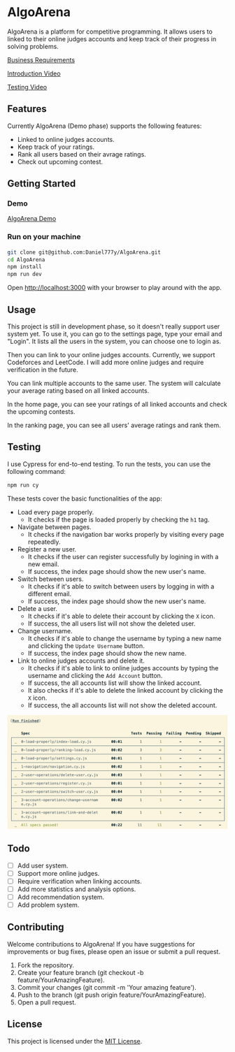 # AlgoArena

AlgoArena is a platform for competitive programming. It allows users to linked to their online judges accounts and keep track of their progress in solving problems.

[Business Requirements](https://github.com/Daniel777y/AlgoArena/blob/main/AlgoArenaBR.md)

[Introduction Video](https://youtu.be/PWTKe6VONuU)

[Testing Video](https://youtu.be/urelTN-QfE8)

## Features

Currently AlgoArena (Demo phase) supports the following features:

* Linked to online judges accounts.
* Keep track of your ratings.
* Rank all users based on their avrage ratings.
* Check out upcoming contest.

## Getting Started

### Demo

[AlgoArena Demo](https://algoarena-4df43.web.app/index)

### Run on your machine

```bash
git clone git@github.com:Daniel777y/AlgoArena.git
cd AlgoArena
npm install
npm run dev
```

Open [http://localhost:3000](http://localhost:3000) with your browser to play around with the app.

## Usage

This project is still in development phase, so it doesn't really support user system yet. To use it, you can go to the settings page, type your email and "Login". It lists all the users in the system, you can choose one to login as.

Then you can link to your online judges accounts. Currently, we support Codeforces and LeetCode. I will add more online judges and require verification in the future.

You can link multiple accounts to the same user. The system will calculate your average rating based on all linked accounts.

In the home page, you can see your ratings of all linked accounts and check the upcoming contests.

In the ranking page, you can see all users' average ratings and rank them.

## Testing

I use Cypress for end-to-end testing. To run the tests, you can use the following command:

```bash
npm run cy
```

These tests cover the basic functionalities of the app:

* Load every page properly.
    * It checks if the page is loaded properly by checking the `h1` tag.
* Navigate between pages.
    * It checks if the navigation bar works properly by visiting every page repeatedly.
* Register a new user.
    * It checks if the user can register successfully by logining in with a new email.
    * If success, the index page should show the new user's name.
* Switch between users.
    * It checks if it's able to switch between users by logging in with a different email.
    * If success, the index page should show the new user's name.
* Delete a user.
    * It checks if it's able to delete their account by clicking the `X` icon.
    * If success, the all users list will not show the deleted user.
* Change username.
    * It checks if it's able to change the username by typing a new name and clicking the `Update Username` button.
    * If success, the index page should show the new name.
* Link to online judges accounts and delete it.
    * It checks if it's able to link to online judges accounts by typing the username and clicking the `Add Account` button.
    * If success, the all accounts list will show the linked account.
    * It also checks if it's able to delete the linked account by clicking the `X` icon.
    * If success, the all accounts list will not show the deleted account.

![test result](https://github.com/Daniel777y/AlgoArena/blob/test/designImg/test.jpg?raw=true)

## Todo

- [ ] Add user system.
- [ ] Support more online judges.
- [ ] Require verification when linking accounts.
- [ ] Add more statistics and analysis options.
- [ ] Add recommendation system.
- [ ] Add problem system.

## Contributing

Welcome contributions to AlgoArena! If you have suggestions for improvements or bug fixes, please open an issue or submit a pull request.

1. Fork the repository.
2. Create your feature branch (git checkout -b feature/YourAmazingFeature).
3. Commit your changes (git commit -m 'Your amazing feature').
4. Push to the branch (git push origin feature/YourAmazingFeature).
5. Open a pull request.

## License

This project is licensed under the [MIT License](https://github.com/Daniel777y/AlgoArena/blob/main/LICENSE).
